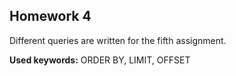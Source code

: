 ## Homework 4

Different queries are written for the fifth assignment.

**Used keywords:** ORDER BY, LIMIT, OFFSET

